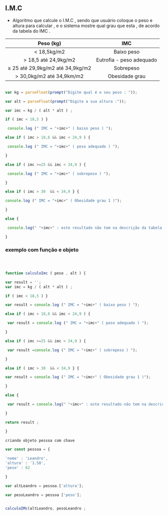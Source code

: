 ## I.M.C

* Algoritmo que calcule o I.M.C  , sendo que usuário coloque o peso e altura para calcular , e o sistema mostre qual grau que esta , de acordo da tabela do IMC .


|Peso (kg) | IMC |
|:--:|:--:|
| < 18,5kg/m2 | Baixo peso |
| > 18,5 até 24,9kg/m2 | Eutrofia - peso adequado |
| ≥ 25 até 29,9kg/m2 até 34,9kg/m2 | Sobrepeso |
| > 30,0kg/m2 até 34,9km/m2 | Obesidade grau |

```javascript

var kg = parseFloat(prompt("Digite qual é o seu peso : "));

var alt = parseFloat(prompt("Digite a sua altura :"));

var imc = kg / ( alt * alt ) ; 

if ( imc < 18,5 ) }

 console.log (" IMC = "+imc+" ( baixo peso ) ");

else if ( imc > 18,6 && imc < 24,9 ) {

 console.log (" IMC = "+imc+" ( peso adequado ) ");

}

else if ( imc >=25 && imc < 34,9 ) {

 console.log (" IMC = "+imc+" ( sobrepeso ) ");

}

else if ( imc > 30  && < 34,9 } {

console.log (" IMC = "+imc+" ( Obesidade grau 1 )");

}

else {

 console.log(" "+imc+" : este resultado não tem na descrição da tabela I.M.C ");

}


```

### exemplo com função e objeto 

```javascript 



function calculoImc ( peso , alt ) {

var result = '';
var imc = kg / ( alt * alt ) ; 

if ( imc < 18,5 ) }

var result = console.log (" IMC = "+imc+" ( baixo peso ) ");

else if ( imc > 18,6 && imc < 24,9 ) {

 var result = console.log (" IMC = "+imc+" ( peso adequado ) ");

}

else if ( imc >=25 && imc < 34,9 ) {

 var result =console.log (" IMC = "+imc+" ( sobrepeso ) ");

}

else if ( imc > 30  && < 34,9 } {

var result = console.log (" IMC = "+imc+" ( Obesidade grau 1 )");

}

else {

 var result = console.log(" "+imc+" : este resultado não tem na descrição da tabela I.M.C ");

}

return result ;

}

criando objeto pessoa com chave

var const pessoa = {

'nome' : 'Leandro',
'altura' : '1.58',
'peso' : 62 

}

var altLeandro = pessoa.['altura'];

var pesoLeandro = pessoa ['peso'];


calculoIMc(altLeandro, pesoLeandro ; 



```
